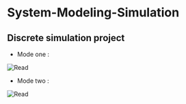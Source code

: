 # System-Modeling-Simulation


## Discrete simulation project

- Mode one :

![Read](https://i.postimg.cc/wBVrS3MF/modeI.png)

- Mode two :

![Read](https://i.postimg.cc/MZ4LkCZk/modeII.png)
